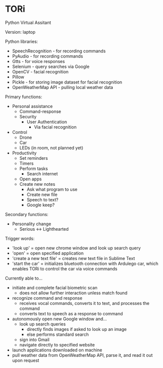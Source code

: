 # TORi
Python Virtual Assitant

Version: laptop

Python libraries:
- SpeechRecognition - for recording commands
- PyAudio - for recording commands
- Gtts - for voice responses
- Selenium - query searches via Google
- OpenCV - facial recognition
- Pillow
- Pickle - for storing image dataset for facial recognition
- OpenWeatherMap API - pulling local weather data

Primary functions:
- Personal assistance
	- Command-response
	- Security
		- User Authentication
			- Via facial recognition
- Control
	- Drone
	- Car
	- LEDs (in room, not planned yet)
- Productivity
	- Set reminders
	- Timers
	- Perform tasks
		- Search internet
	- Open apps
	- Create new notes
		- Ask what program to use
		- Create new file
		- Speech to text?
		- Google keep?
			
Secondary functions:
- Personality change
	- Serious <-> Lighthearted

Trigger words:
- 'look up' = open new chrome window and look up search query
- 'open' = open specified application
- 'create a new text file' = creates new text file in Sublime Text
- 'start the car' = initializes bluetooth connection with Ardulego car, 
	which enables TORi to control the car via voice commands

Currently able to...
- initiate and complete facial biometric scan
	- does not allow further interaction unless match found
- recognize command and response 
	- receives vocal commands, converts it to text, and processes the command
	- converts text to speech as a response to command
- autonomously open new Google window and...
	- look up search queries
		- directly finds images if asked to look up an image
		- else performs standard search
	- sign into Gmail
	- navigate directly to specified website
- launch applications downloaded on machine
- pull weather data from OpenWeatherMap API, parse it, and read it out upon request
